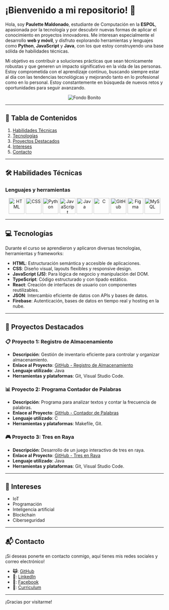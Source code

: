 # ¡Bienvenido a mi repositorio! 👋

Hola, soy **Paulette Maldonado**, estudiante de Computación en la **ESPOL**, apasionada por la tecnología y por descubrir nuevas formas de aplicar el conocimiento en proyectos innovadores. Me interesan especialmente el desarrollo **web y móvil**, y disfruto explorando herramientas y lenguajes como **Python**, **JavaScript** y **Java**, con los que estoy construyendo una base sólida de habilidades técnicas.

Mi objetivo es contribuir a soluciones prácticas que sean técnicamente robustas y que generen un impacto significativo en la vida de las personas. Estoy comprometida con el aprendizaje continuo, buscando siempre estar al día con las tendencias tecnológicas y mejorando tanto en lo profesional como en lo personal. Estoy constantemente en búsqueda de nuevos retos y oportunidades para seguir avanzando.

<p align="center">
  <img src="https://media0.giphy.com/media/v1.Y2lkPTc5MGI3NjExazRtN3k0b29vY3RlcGh2MWFzMWtsc2M3Y2dpazltNnQ3NTE2am01ZiZlcD12MV9pbnRlcm5hbF9naWZfYnlfaWQmY3Q9Zw/Basrh159dGwKY/giphy.webp" alt="Fondo Bonito">
</p>

---

## 📑 Tabla de Contenidos  
1. [Habilidades Técnicas](#habilidades-técnicas)
2. [Tecnologías](#tecnologías)
3. [Proyectos Destacados](#proyectos-destacados)  
4. [Intereses](#intereses)  
5. [Contacto](#contacto)  

---

## 🛠️ Habilidades Técnicas 

### Lenguajes y herramientas

<p align="center">
  <img src="https://i.pinimg.com/736x/ca/e1/b4/cae1b4f6b223fe5a7bb712b680cffa67.jpg" alt="HTML" width="50" height="50">
  <img src="https://i.pinimg.com/736x/62/1f/21/621f21fa891b48023ff7c4dff12c7aa0.jpg" alt="CSS" width="50" height="50">
  <img src="https://i.pinimg.com/736x/ed/66/63/ed666327dd3ce274d94f2b3547155891.jpg" alt="Python" width="50" height="50">
  <img src="https://i.pinimg.com/736x/0e/4f/dc/0e4fdce8ac22e09688c580e5bc4dcd7d.jpg" alt="JavaScript" width="50" height="50">
  <img src="https://i.pinimg.com/736x/86/ad/01/86ad01aac334ed269e9d33dab95a2217.jpg" alt="Java" width="50" height="50">
  <img src="https://i.pinimg.com/736x/6e/46/e7/6e46e7dbe2bb73dacc055e5dbd85c3ad.jpg" alt="C" width="50" height="50">
  <img src="https://upload.wikimedia.org/wikipedia/commons/9/91/Octicons-mark-github.svg" alt="GitHub" width="50" height="50">
  <img src="https://cdn-icons-png.flaticon.com/512/5968/5968703.png" alt="Figma" width="50" height="50">
  <img src="https://www.esepestudio.com/archivos/image/_noticias/medias/mysql.gif" alt="MySQL" width="50" height="50">
</p>

---

## 💻 Tecnologías

Durante el curso se aprendieron y aplicaron diversas tecnologías, herramientas y frameworks:
- **HTML**: Estructuración semántica y accesible de aplicaciones.
- **CSS**: Diseño visual, layouts flexibles y responsive design.
- **JavaScript (JS)**: Para lógica de negocio y manipulación del DOM.
- **TypeScript**: Código estructurado y con tipado estático.
- **React**: Creación de interfaces de usuario con componentes reutilizables.
- **JSON**: Intercambio eficiente de datos con APIs y bases de datos.
- **Firebase**: Autenticación, bases de datos en tiempo real y hosting en la nube.

---


## 🌟 Proyectos Destacados

### 📋 Proyecto 1: Registro de Almacenamiento
- **Descripción**: Gestión de inventario eficiente para controlar y organizar almacenamiento.
- **Enlace al Proyecto**: [GitHub - Registro de Almacenamiento](https://github.com/ArielV17/Proyecto)
- **Lenguaje utilizado**: Java
- **Herramientas y plataformas**: Git, Visual Studio Code.

### 📊 Proyecto 2: Programa Contador de Palabras
- **Descripción**: Programa para analizar textos y contar la frecuencia de palabras.
- **Enlace al Proyecto**: [GitHub - Contador de Palabras](https://github.com/progsis-espol/programa-frecuencia-palabras-paulettemal)
- **Lenguaje utilizado**: C
- **Herramientas y plataformas**: Makefile, Git.

### 🎮 Proyecto 3: Tres en Raya
- **Descripción**: Desarrollo de un juego interactivo de tres en raya.
- **Enlace al Proyecto**: [GitHub - Tres en Raya](https://github.com/Darloscode/Tres-en-Raya)
- **Lenguaje utilizado**: Java
- **Herramientas y plataformas**: Git, Visual Studio Code.

---

## 🎨 Intereses 
- IoT
- Programación
- Inteligencia artificial
- Blockchain
- Ciberseguridad

---

## 📬 Contacto 

¡Si deseas ponerte en contacto conmigo, aquí tienes mis redes sociales y correo electrónico!
- **🐱**: [GitHub](https://github.com/paulettemal)
- **💼**: [LinkedIn](https://www.linkedin.com/in/paulette-maldonado-jaramillo-868a8820a/)
- **📘**: [Facebook](https://www.facebook.com/paulete.maldonado.3)
- **📄**: [Curriculum](https://paulettemal.github.io/curriculumPaulette/)

---

¡Gracias por visitarme!
